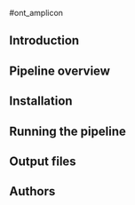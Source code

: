 #ont_amplicon
## Introduction
## Pipeline overview
## Installation
## Running the pipeline  
## Output files
## Authors
